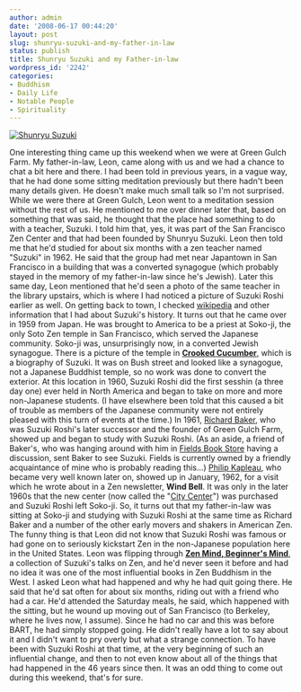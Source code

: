 ```yaml
---
author: admin
date: '2008-06-17 00:44:20'
layout: post
slug: shunryu-suzuki-and-my-father-in-law
status: publish
title: Shunryu Suzuki and my Father-in-law
wordpress_id: '2242'
categories:
- Buddhism
- Daily Life
- Notable People
- Spirituality
---
```


[![Shunryu
Suzuki](http://farm4.static.flickr.com/3071/2586845252_b26639abbf_o.jpg)](http://www.flickr.com/photos/albill/2586845252/ "Shunryu Suzuki by albill, on Flickr")

One interesting thing came up this weekend when we were at Green Gulch
Farm. My father-in-law, Leon, came along with us and we had a chance to
chat a bit here and there. I had been told in previous years, in a vague
way, that he had done some sitting meditation previously but there
hadn't been many details given. He doesn't make much small talk so I'm
not surprised. While we were there at Green Gulch, Leon went to a
meditation session without the rest of us. He mentioned to me over
dinner later that, based on something that was said, he thought that the
place had something to do with a teacher, Suzuki. I told him that, yes,
it was part of the San Francisco Zen Center and that had been founded by
Shunryu Suzuki. Leon then told me that he'd studied for about six months
with a zen teacher named "Suzuki" in 1962. He said that the group had
met near Japantown in San Francisco in a building that was a converted
synagogue (which probably stayed in the memory of my father-in-law since
he's Jewish). Later this same day, Leon mentioned that he'd seen a photo
of the same teacher in the library upstairs, which is where I had
noticed a picture of Suzuki Roshi earlier as well. On getting back to
town, I checked [wikipedia](http://en.wikipedia.org/wiki/Shunryu_Suzuki)
and other information that I had about Suzuki's history. It turns out
that he came over in 1959 from Japan. He was brought to America to be a
priest at Soko-ji, the only Soto Zen temple in San Francisco, which
served the Japanese community. Soko-ji was, unsurprisingly now, in a
converted Jewish synagogue. There is a picture of the temple in
**[Crooked
Cucumber](http://www.amazon.com/Crooked-Cucumber-Teaching-Shunryu-Suzuki/dp/0767901053/)**,
which is a biography of Suzuki. It was on Bush street and looked like a
synagogue, not a Japanese Buddhist temple, so no work was done to
convert the exterior. At this location in 1960, Suzuki Roshi did the
first sesshin (a three day one) ever held in North America and began to
take on more and more non-Japanese students. (I have elsewhere been told
that this caused a bit of trouble as members of the Japanese community
were not entirely pleased with this turn of events at the time.) In
1961, [Richard
Baker](http://en.wikipedia.org/wiki/Zentatsu_Richard_Baker), who was
Suzuki Roshi's later successor and the founder of Green Gulch Farm,
showed up and began to study with Suzuki Roshi. (As an aside, a friend
of Baker's, who was hanging around with him in [Fields Book
Store](http://www.fieldsbooks.com) having a discussion, sent Baker to
see Suzuki. Fields is currently owned by a friendly acquaintance of mine
who is probably reading this...) [Philip
Kapleau](http://en.wikipedia.org/wiki/Philip_Kapleau), who became very
well known later on, showed up in January, 1962, for a visit which he
wrote about in a Zen newsletter, **Wind Bell**. It was only in the later
1960s that the new center (now called the "[City
Center](http://sfzc.org/cc/)") was purchased and Suzuki Roshi left
Soko-ji. So, it turns out that my father-in-law was sitting at Soko-ji
and studying with Suzuki Roshi at the same time as Richard Baker and a
number of the other early movers and shakers in American Zen. The funny
thing is that Leon did not know that Suzuki Roshi was famous or had gone
on to seriously kickstart Zen in the non-Japanese population here in the
United States. Leon was flipping through **[Zen Mind, Beginner's
Mind](http://www.amazon.com/Zen-Mind-Beginners-Informal-Meditation/dp/B0019F1PB8/)**,
a collection of Suzuki's talks on Zen, and he'd never seen it before and
had no idea it was one of the most influential books in Zen Buddhism in
the West. I asked Leon what had happened and why he had quit going
there. He said that he'd sat often for about six months, riding out with
a friend who had a car. He'd attended the Saturday meals, he said, which
happened with the sitting, but he wound up moving out of San Francisco
(to Berkeley, where he lives now, I assume). Since he had no car and
this was before BART, he had simply stopped going. He didn't really have
a lot to say about it and I didn't want to pry overly but what a strange
connection. To have been with Suzuki Roshi at that time, at the very
beginning of such an influential change, and then to not even know about
all of the things that had happened in the 46 years since then. It was
an odd thing to come out during this weekend, that's for sure.
